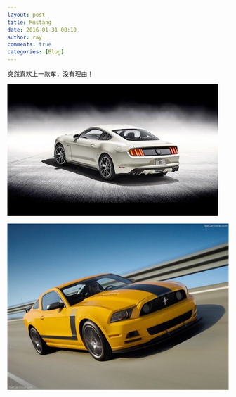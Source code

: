 ```yaml
---
layout: post
title: Mustang
date: 2016-01-31 00:10
author: ray
comments: true
categories: [Blog]
---
```

突然喜欢上一款车，没有理由！

<!--more-->
![img](/assets/2016/01/img_1603.jpeg)

<a href="/assets/2016/01/img_1602.jpeg"><img src="/assets/2016/01/img_1602.jpeg" alt="" /></a>

